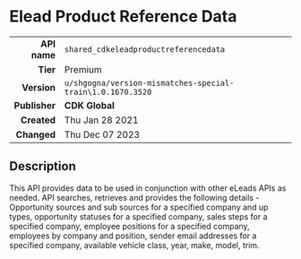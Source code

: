 # Elead Product Reference Data
| | |
|-:|-|
|**API name**|`shared_cdkeleadproductreferencedata`|
|**Tier**|Premium|
|**Version**|`u/shgogna/version-mismatches-special-train\1.0.1670.3520`|
|**Publisher**|**CDK Global**|
|**Created**|Thu Jan 28 2021|
|**Changed**|Thu Dec 07 2023|

## Description
This API provides data to be used in conjunction with other eLeads APIs as needed. API searches, retrieves and provides the following details - Opportunity sources and sub sources for a specified company and up types, opportunity statuses for a specified company, sales steps for a specified company, employee positions for a specified company, employees by company and position, sender email addresses for a specified company, available vehicle class, year, make, model, trim.
